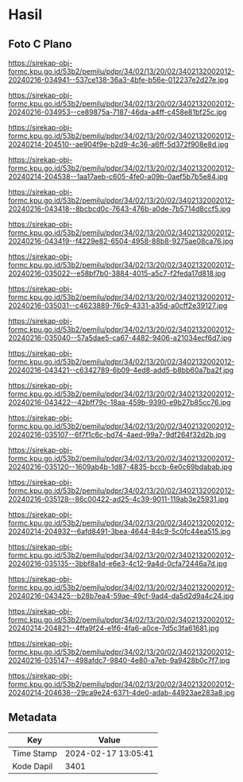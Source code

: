 # Hasil

## Foto C Plano

https://sirekap-obj-formc.kpu.go.id/53b2/pemilu/pdpr/34/02/13/20/02/3402132002012-20240216-034941--537ce138-36a3-4bfe-b56e-012237e2d27e.jpg

https://sirekap-obj-formc.kpu.go.id/53b2/pemilu/pdpr/34/02/13/20/02/3402132002012-20240216-034953--ce89875a-7187-46da-a4ff-c458e81bf25c.jpg

https://sirekap-obj-formc.kpu.go.id/53b2/pemilu/pdpr/34/02/13/20/02/3402132002012-20240214-204510--ae904f9e-b2d9-4c36-a6ff-5d372f908e8d.jpg

https://sirekap-obj-formc.kpu.go.id/53b2/pemilu/pdpr/34/02/13/20/02/3402132002012-20240214-204538--1aa17aeb-c605-4fe0-a09b-0aef5b7b5e84.jpg

https://sirekap-obj-formc.kpu.go.id/53b2/pemilu/pdpr/34/02/13/20/02/3402132002012-20240216-043418--8bcbcd0c-7643-476b-a0de-7b5714d8ccf5.jpg

https://sirekap-obj-formc.kpu.go.id/53b2/pemilu/pdpr/34/02/13/20/02/3402132002012-20240216-043419--f4229e82-6504-4958-88b8-9275ae08ca76.jpg

https://sirekap-obj-formc.kpu.go.id/53b2/pemilu/pdpr/34/02/13/20/02/3402132002012-20240216-035022--e58bf7b0-3884-4015-a5c7-f2feda17d818.jpg

https://sirekap-obj-formc.kpu.go.id/53b2/pemilu/pdpr/34/02/13/20/02/3402132002012-20240216-035031--c4623889-76c9-4331-a35d-a0cff2e39127.jpg

https://sirekap-obj-formc.kpu.go.id/53b2/pemilu/pdpr/34/02/13/20/02/3402132002012-20240216-035040--57a5dae5-ca67-4482-9406-a21034ecf6d7.jpg

https://sirekap-obj-formc.kpu.go.id/53b2/pemilu/pdpr/34/02/13/20/02/3402132002012-20240216-043421--c6342789-6b09-4ed8-add5-b8bb60a7ba2f.jpg

https://sirekap-obj-formc.kpu.go.id/53b2/pemilu/pdpr/34/02/13/20/02/3402132002012-20240216-043422--42bff79c-18aa-459b-9390-e9b27b85cc76.jpg

https://sirekap-obj-formc.kpu.go.id/53b2/pemilu/pdpr/34/02/13/20/02/3402132002012-20240216-035107--6f7f1c6c-bd74-4aed-99a7-9df264f32d2b.jpg

https://sirekap-obj-formc.kpu.go.id/53b2/pemilu/pdpr/34/02/13/20/02/3402132002012-20240216-035120--1609ab4b-1d87-4835-bccb-6e0c69bdabab.jpg

https://sirekap-obj-formc.kpu.go.id/53b2/pemilu/pdpr/34/02/13/20/02/3402132002012-20240216-035128--86c00422-ad25-4c39-9011-119ab3e25931.jpg

https://sirekap-obj-formc.kpu.go.id/53b2/pemilu/pdpr/34/02/13/20/02/3402132002012-20240214-204932--6afd8491-3bea-4644-84c9-5c0fc44ea515.jpg

https://sirekap-obj-formc.kpu.go.id/53b2/pemilu/pdpr/34/02/13/20/02/3402132002012-20240216-035135--3bbf8a1d-e6e3-4c12-9a4d-0cfa72446a7d.jpg

https://sirekap-obj-formc.kpu.go.id/53b2/pemilu/pdpr/34/02/13/20/02/3402132002012-20240216-043425--b28b7ea4-59ae-49cf-9ad4-da5d2d9a4c24.jpg

https://sirekap-obj-formc.kpu.go.id/53b2/pemilu/pdpr/34/02/13/20/02/3402132002012-20240214-204821--4ffa9f24-e1f6-4fa6-a0ce-7d5c3fa61681.jpg

https://sirekap-obj-formc.kpu.go.id/53b2/pemilu/pdpr/34/02/13/20/02/3402132002012-20240216-035147--498afdc7-9840-4e80-a7eb-9a9428b0c7f7.jpg

https://sirekap-obj-formc.kpu.go.id/53b2/pemilu/pdpr/34/02/13/20/02/3402132002012-20240214-204638--29ca9e24-6371-4de0-adab-44923ae283a8.jpg


## Metadata

| Key        | Value               |
| ---------- | ------------------- |
| Time Stamp | 2024-02-17 13:05:41 |
| Kode Dapil | 3401                |



